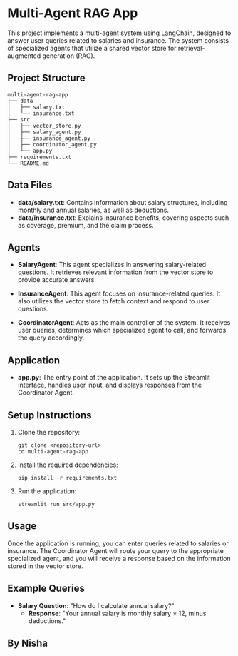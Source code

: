 # Multi-Agent RAG App

This project implements a multi-agent system using LangChain, designed to answer user queries related to salaries and insurance. The system consists of specialized agents that utilize a shared vector store for retrieval-augmented generation (RAG).

## Project Structure

```
multi-agent-rag-app
├── data
│   ├── salary.txt
│   └── insurance.txt
├── src
│   ├── vector_store.py
│   ├── salary_agent.py
│   ├── insurance_agent.py
│   ├── coordinator_agent.py
│   └── app.py
├── requirements.txt
└── README.md
```

## Data Files

- **data/salary.txt**: Contains information about salary structures, including monthly and annual salaries, as well as deductions.
- **data/insurance.txt**: Explains insurance benefits, covering aspects such as coverage, premium, and the claim process.

## Agents

- **SalaryAgent**: This agent specializes in answering salary-related questions. It retrieves relevant information from the vector store to provide accurate answers.
  
- **InsuranceAgent**: This agent focuses on insurance-related queries. It also utilizes the vector store to fetch context and respond to user questions.

- **CoordinatorAgent**: Acts as the main controller of the system. It receives user queries, determines which specialized agent to call, and forwards the query accordingly.

## Application

- **app.py**: The entry point of the application. It sets up the Streamlit interface, handles user input, and displays responses from the Coordinator Agent.

## Setup Instructions

1. Clone the repository:
   ```
   git clone <repository-url>
   cd multi-agent-rag-app
   ```

2. Install the required dependencies:
   ```
   pip install -r requirements.txt
   ```

3. Run the application:
   ```
   streamlit run src/app.py
   ```

## Usage

Once the application is running, you can enter queries related to salaries or insurance. The Coordinator Agent will route your query to the appropriate specialized agent, and you will receive a response based on the information stored in the vector store.

## Example Queries

- **Salary Question**: "How do I calculate annual salary?"
  - **Response**: "Your annual salary is monthly salary × 12, minus deductions."

## By Nisha

